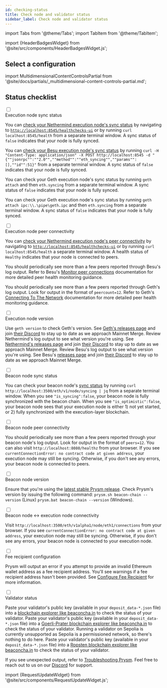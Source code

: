 ```yaml
---
id: checking-status
title: Check node and validator status
sidebar_label: Check node and validator status
---
```


import Tabs from '@theme/Tabs';
import TabItem from '@theme/TabItem';

import {HeaderBadgesWidget} from '@site/src/components/HeaderBadgesWidget.js';

<HeaderBadgesWidget lastVerifiedDateString="August 25th, 2022" lastVerifiedVersionString="v3.0.0" />

<div class='status-guide'>

## Select a configuration 

import MultidimensionalContentControlsPartial from '@site/docs/partials/_multidimensional-content-controls-partial.md';

<MultidimensionalContentControlsPartial />

<div class='hide-tabs'>


## Status checklist

<div class='checklist'>
    <div class='task'>
        <div class='input-container'><input id="st-1" type='checkbox'/><span class='done'></span></div>
        <div class='guidance-container'>
            <label for="st-1">Execution node sync status</label>
            <p>
            <Tabs groupId="execution-clients" defaultValue="geth" values={[
              {label: 'Execution client:', value: 'label'},
              {label: 'Nethermind', value: 'nethermind'},
              {label: 'Besu', value: 'besu'},
              {label: 'Geth', value: 'geth'}
              ]}>
              <TabItem value="nethermind">
                <p>You can <a href='https://docs.nethermind.io/nethermind/ethereum-client/monitoring-node-health'>check your Nethermind execution node's sync status</a> by navigating to <a href='http://localhost:8545/healthchecks-ui'><code>http://localhost:8545/healthchecks-ui</code></a> or by running <code>curl localhost:8545/health</code> from a separate terminal window. A sync status of <code>false</code> indicates that your node is fully synced. </p>
              </TabItem>
              <TabItem value="besu">
                <p>You can <a href='https://besu.hyperledger.org/en/stable/Reference/API-Methods/#eth_syncing'>check your Besu execution node's sync status</a> by running <code>curl -H "Content-Type: application/json" -X POST http://localhost:8545 -d "&#123;""jsonrpc"":""2.0"",""method"":""eth_syncing"",""params"":[],""id"":51&#125;"</code> from a separate terminal window. A sync status of <code>false</code> indicates that your node is fully synced.</p>
              </TabItem>
              <TabItem value="geth">
                  <Tabs className="tabgroup-with-label" groupId="os" defaultValue="others" values={[
                      {label: 'Operating system:', value: 'label'},
                      {label: 'Linux, MacOS, Arm64', value: 'others'},
                      {label: 'Windows', value: 'win'}
                      ]}>
                    <TabItem className="unclickable-element" value="label"></TabItem>
                    <TabItem value="others"><p>You can check your Geth execution node's sync status by running <code>geth attach</code> and then <code>eth.syncing</code> from a separate terminal window. A sync status of <code>false</code> indicates that your node is fully synced.</p></TabItem>
                    <TabItem value="win"><p>You can check your Geth execution node's sync status by running <code>geth attach ipc:\\.\pipe\geth.ipc</code> and then <code>eth.syncing</code> from a separate terminal window. A sync status of <code>false</code> indicates that your node is fully synced.</p></TabItem>
                  </Tabs>
              </TabItem>
            </Tabs>
            </p>
        </div>
    </div>
    <div class='task'>
        <div class='input-container'><input id="st-2" type='checkbox'/><span class='done'></span></div>
        <div class='guidance-container'>
            <label for="st-2">Execution node peer connectivity</label>
            <p>
            <Tabs groupId="execution-clients" defaultValue="geth" values={[
                {label: 'Execution client:', value: 'label'},
                {label: 'Nethermind', value: 'nethermind'},
                {label: 'Besu', value: 'besu'},
                {label: 'Geth', value: 'geth'}
                ]}>
                <TabItem value="nethermind">
                  <p>You can <a href='https://docs.nethermind.io/nethermind/ethereum-client/monitoring-node-health'>check your Nethermind execution node's peer connectivity</a> by navigating to <a href='http://localhost:8545/healthchecks-ui'><code>http://localhost:8545/healthchecks-ui</code></a> or by running <code>curl localhost:8545/health</code> a separate terminal window. A health status of <code>Healthy</code> indicates that your node is connected to peers.</p>
                </TabItem>
                <TabItem value="besu">
                  <p>You should periodically see more than a few peers reported through Besu's log output. Refer to Besu's <a href='https://besu.hyperledger.org/en/stable/public-networks/how-to/connect/manage-peers/#monitor-peer-connections'>Monitor peer connections</a> documentation for more detailed peer health monitoring guidance.</p>
                </TabItem>
                <TabItem value="geth">
                  <p>You should periodically see more than a few peers reported through Geth's log output. Look for output in the format of <code>peercount=12</code>. Refer to Geth's <a href='https://geth.ethereum.org/docs/interface/peer-to-peer'>Connecting To The Network</a> documentation for more detailed peer health monitoring guidance.</p>
                </TabItem>
              </Tabs>
            </p>
        </div>
    </div>
        <div class='task'>
        <div class='input-container'><input id="st-3" type='checkbox'/><span class='done'></span></div>
        <div class='guidance-container'>
            <label for="st-3">Execution node version</label>
            <p>
            <Tabs className="tabgroup-with-label" groupId="execution-clients" defaultValue="geth" values={[
                {label: 'Execution client:', value: 'label'},
                {label: 'Geth', value: 'geth'},
                {label: 'Nethermind', value: 'nethermind'},
                {label: 'Besu', value: 'besu'}
                ]}>
                  <TabItem value="geth">Use <code>geth version</code> to check Geth's version. See <a href='https://github.com/ethereum/go-ethereum/releases'>Geth's releases page</a> and join <a href='https://discord.gg/invite/nthXNEv'>their Discord</a> to stay up to date as we approach Mainnet Merge.</TabItem>
                  <TabItem value="nethermind">Review Nethermind's log output to see what version you're using. See <a href='https://github.com/NethermindEth/nethermind/releases'>Nethermind's releases page</a> and join <a href='https://discord.com/invite/DedCdvDaNm'>their Discord</a> to stay up to date as we approach Mainnet Merge.</TabItem>
                  <TabItem value="besu">Review Besu's log output to see what version you're using. See Besu's <a href='https://github.com/hyperledger/besu/releases'>releases page</a> and join <a href='https://discord.com/invite/hyperledger'>their Discord</a> to stay up to date as we approach Mainnet Merge.</TabItem>
            </Tabs>
            </p>
        </div>
    </div>
    <div class='task'>
        <div class='input-container'><input id="st-4" type='checkbox'/><span class='done'></span></div>
        <div class='guidance-container'>
            <label for="st-4">Beacon node sync status</label>
            <p>You can check your beacon node's <a href='https://ethereum.github.io/beacon-APIs/?urls.primaryName=dev#/Node/getSyncingStatus'>sync status</a> by running <code>curl http://localhost:3500/eth/v1/node/syncing | jq</code> from a separate terminal window. When you see <code>"is_syncing":false</code>, your beacon node is fully synchronized with the beacon chain. When you see <code>"is_optimistic":false</code>, your beacon node sees that your execution node is either 1) not yet started, or 2) fully synchronized with the execution-layer blockchain.
            </p>
        </div>
    </div>
    <div class='task'>
        <div class='input-container'><input id="st-5" type='checkbox'/><span class='done'></span></div>
        <div class='guidance-container'>
            <label for="st-5">Beacon node peer connectivity</label>
            <p>You should periodically see more than a few peers reported through your beacon node's log output. Look for output in the format of <code>peers=12</code>. You can also visit <code>http://localhost:8080/healthz</code> from your browser. If you see <code>currentConnectionError: no contract code at given address</code>, your execution node may still be syncing. Otherwise, if you don't see any errors, your beacon node is connected to peers.</p>
        </div>
    </div>
    <div class='task'>
        <div class='input-container'><input id="st-6" type='checkbox'/><span class='done'></span></div>
        <div class='guidance-container'>
            <label for="st-6">Beacon node version</label>
            <p>Ensure that you're using the <a href='https://github.com/prysmaticlabs/prysm/releases'>latest stable Prysm release</a>. Check Prysm's version by issuing the following command: <code>prysm.sh beacon-chain --version</code> (Linux) <code>prysm.bat beacon-chain --version</code> (Windows).</p>
        </div>
    </div>
    <div class='task'>
        <div class='input-container'><input id="st-7" type='checkbox'/><span class='done'></span></div>
        <div class='guidance-container'>
            <label for="st-7">Beacon node ↔ execution node connectivity</label>
            <p>Visit <code>http://localhost:3500/eth/v1alpha1/node/eth1/connections</code> from your browser. If you see <code>currentConnectionError: no contract code at given address</code>, your execution node may still be syncing. Otherwise, if you don't see any errors, your beacon node is connected to your execution node.</p>
        </div>
    </div>
    <div class='task'>
        <div class='input-container'><input id="st-8" type='checkbox'/><span class='done'></span></div>
        <div class='guidance-container'>
            <label for="st-8">Fee recipient configuration</label>
            <p>Prysm will output an error if you attempt to provide an invalid Ethereum wallet address as a fee recipient address. You'll see warnings if a fee recipient address hasn't been provided. See <a href='../execution-node/fee-recipient'>Configure Fee Recipient</a> for more information.</p>
        </div>
    </div>
    <div class='task'>
        <div class='input-container'><input id="st-9" type='checkbox'/><span class='done'></span></div>
        <div class='guidance-container'>
            <label for="st-9">Validator status</label>
            <p>
            <Tabs className="tabgroup-with-label" groupId="network" defaultValue="mainnet" values={[
                    {label: 'Network:', value: 'label'},
                    {label: 'Mainnet', value: 'mainnet'},
                    {label: 'Goerli-Prater', value: 'goerli-prater'},
                    {label: 'Sepolia', value: 'sepolia'},
                    {label: 'Ropsten', value: 'ropsten'}
                ]}>
                <TabItem value="mainnet">Paste your validator's public key (available in your <code>deposit_data-*.json</code> file) into a <a href='https://beaconcha.in'>blockchain explorer like beaconcha.in</a> to check the status of your validator.</TabItem>
                <TabItem value="goerli-prater">Paste your validator's public key (available in your <code>deposit_data-*.json</code> file) into a <a href='https://prater.beaconcha.in/'>Goerli-Prater blockchain explorer like beaconcha.in</a> to check the status of your validator.</TabItem>
                <TabItem value="sepolia">Running a validator on Sepolia is currently unsupported as Sepolia is a permissioned network, so there's nothing to do here.</TabItem>
                <TabItem value="ropsten">Paste your validator's public key (available in your <code>deposit_data-*.json</code> file) into a <a href='https://ropsten.beaconcha.in/'>Ropsten blockchain explorer like beaconcha.in</a> to check the status of your validator.</TabItem>
            </Tabs>
            </p>
        </div>
    </div>
</div>

</div>

</div>

If you see unexpected output, refer to [Troubleshooting Prysm](../troubleshooting/issues-errors.md). Feel free to reach out to us on our [Discord](https://discord.gg/prysmaticlabs) for support.


import {RequestUpdateWidget} from '@site/src/components/RequestUpdateWidget.js';

<RequestUpdateWidget />